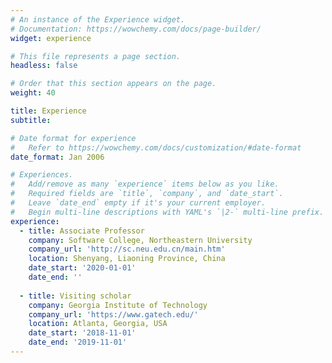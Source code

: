 ```yaml
---
# An instance of the Experience widget.
# Documentation: https://wowchemy.com/docs/page-builder/
widget: experience

# This file represents a page section.
headless: false

# Order that this section appears on the page.
weight: 40

title: Experience
subtitle:

# Date format for experience
#   Refer to https://wowchemy.com/docs/customization/#date-format
date_format: Jan 2006

# Experiences.
#   Add/remove as many `experience` items below as you like.
#   Required fields are `title`, `company`, and `date_start`.
#   Leave `date_end` empty if it's your current employer.
#   Begin multi-line descriptions with YAML's `|2-` multi-line prefix.
experience:
  - title: Associate Professor
    company: Software College, Northeastern University
    company_url: 'http://sc.neu.edu.cn/main.htm'
    location: Shenyang, Liaoning Province, China
    date_start: '2020-01-01'
    date_end: ''
        
  - title: Visiting scholar
    company: Georgia Institute of Technology
    company_url: 'https://www.gatech.edu/'
    location: Atlanta, Georgia, USA
    date_start: '2018-11-01'
    date_end: '2019-11-01'
---
```

